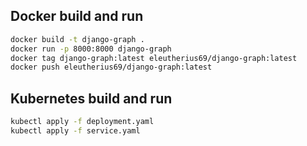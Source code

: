 ## Docker build and run
```bash
docker build -t django-graph .
docker run -p 8000:8000 django-graph
docker tag django-graph:latest eleutherius69/django-graph:latest
docker push eleutherius69/django-graph:latest
```
## Kubernetes build and run

```bash
kubectl apply -f deployment.yaml
kubectl apply -f service.yaml
```